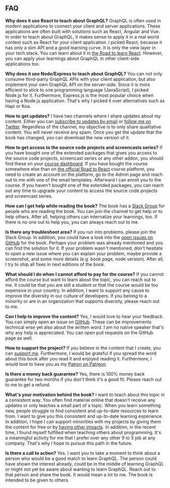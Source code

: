 ## FAQ

**Why does it use React to teach about GraphQL?** GraphQL is often used in modern applications to connect your client and server applications. These applications are often built with solutions such as React, Angular and Vue. In order to teach about GraphQL, it makes sense to apply it in a real world context such as React for your client application. I picked React, because it has only a slim API and a good learning curve. It is only the view layer in your tech stack. You can learn about it in [the Road to learn React](https://roadtoreact.com). However, you can apply your learnings about GraphQL in other client-side applications too.

**Why does it use Node/Express to teach about GraphQL?** You can not only consume third-party GraphQL APIs with your client application, but also implement your own GraphQL API on the server-side. Since it is more efficient to stick to one programming language (JavaScript), I picked Node.js for it. Furthermore, Express.js is the most popular choice when having a Node.js application. That's why I picked it over alternatives such as Hapi or Koa.

**How to get updates?** I have two channels where I share updates about my content. Either you can [subscribe to updates by email](https://www.getrevue.co/profile/rwieruch) or [follow me on Twitter](https://twitter.com/rwieruch). Regardless of the channel, my objective is to only share qualitative content. You will never receive any spam. Once you get the update that the book has changed, you can download the new version of it.

**How to get access to the source code projects and screencasts series?** If you have bought one of the extended packages that gives you access to the source code projects, screencast series or any other addon, you should find these on your [course dashboard](https://roadtoreact.com/my-courses). If you have bought the course somewhere else than on [the official Road to React](https://roadtoreact.com) course platform, you need to create an account on the platform, go to the Admin page and reach out to me with one of the email templates. Afterward I can enroll you to the course. If you haven't bought one of the extended packages, you can reach out any time to upgrade your content to access the source code projects and screencast series.

**How can I get help while reading the book?** The book has a [Slack Group](https://slack-the-road-to-learn-react.wieruch.com/) for people who are reading the book. You can join the channel to get help or to help others. After all, helping others can internalize your learnings, too. If there is no one out to help you, you can always reach out to me.

**Is there any troubleshoot area?** If you run into problems, please join the Slack Group. In addition, you could have a look into the [open issues on GitHub](http://github.com/rwieruch/the-road-to-graphql/issues) for the book. Perhaps your problem was already mentioned and you can find the solution for it. If your problem wasn't mentioned, don't hesitate to open a new issue where you can explain your problem, maybe provide a screenshot, and some more details (e.g. book page, node version). After all, I try to ship all fixes in next editions of the book.

**What should I do when I cannot afford to pay for the course?** If you cannot afford the course but want to learn about the topic, you can reach out to me. It could be that you are still a student or that the course would be too expensive in your country. In addition, I want to support any cause to improve the diversity in our culture of developers. If you belong to a minority or are in an organization that supports diversity, please reach out to me.

**Can I help to improve the content?** Yes, I would love to hear your feedback. You can simply open an issue on [GitHub](http://github.com/rwieruch/the-road-to-graphql). These can be improvements technical wise yet also about the written word. I am no native speaker that's why any help is appreciated. You can open pull requests on the GitHub page as well.

**How to support the project?** If you believe in the content that I create, you can [support me](https://www.robinwieruch.de/about/). Furthermore, I would be grateful if you spread the word about this book after you read it and enjoyed reading it. Furthermore, I would love to have you as my [Patron on Patreon](https://www.patreon.com/rwieruch).

**Is there a money back guarantee?** Yes, there is 100% money back guarantee for two months if you don't think it's a good fit. Please reach out to me to get a refund.

**What's your motivation behind the book?** I want to teach about this topic in a consistent way. You often find material online that doesn't receive any updates or only teaches a small part of a topic. When you learn something new, people struggle to find consistent and up-to-date resources to learn from. I want to give you this consistent and up-to-date learning experience. In addition, I hope I can support minorities with my projects by giving them the content for free or by [having other impacts](https://www.robinwieruch.de/giving-back-by-learning-react/). In addition, in the recent time, I found myself fulfilled when teaching others about programming. It's a meaningful activity for me that I prefer over any other 9 to 5 job at any company. That's why I hope to pursue this path in the future.

**Is there a call to action?** Yes. I want you to take a moment to think about a person who would be a good match to learn GraphQL. The person could have shown the interest already, could be in the middle of learning GraphQL or might not yet be aware about wanting to learn GraphQL. Reach out to that person and share the book. It would mean a lot to me. The book is intended to be given to others.
